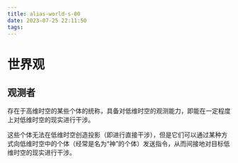 ```yaml
---
title: alias-world-s-00
date: 2023-07-25 22:11:50
tags:
---
```


# 世界观

## 观测者

存在于高维时空的某些个体的统称，具备对低维时空的观测能力，即能在一定程度上对低维时空的现实进行干涉。

这些个体无法在低维时空创造投影（即进行直接干涉），但是它们可以通过某种方式向低维时空中的个体（经常是名为“神”的个体）发送指令，从而间接地对目标低维时空的现实进行干涉。
